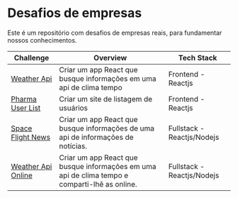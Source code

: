 # Desafios de empresas

Este é um repositório com desafios de empresas reais, para fundamentar nossos conhecimentos.

| Challenge                                                                                                                  | Overview                                                                                      | Tech Stack                 |
| -------------------------------------------------------------------------------------------------------------------------- | --------------------------------------------------------------------------------------------- | -------------------------- |
| <a href="https://github.com/juliocesardemoraes/job-challenges/tree/main/Desafios/WeatherAPI1STI">Weather Api</a>           | Criar um app React que busque informações em uma api de clima tempo                           | Frontend - Reactjs         |
| <a href="https://github.com/juliocesardemoraes/job-challenges/tree/main/Desafios/PharmaUserList">Pharma User List</a>      | Criar um site de listagem de usuários                                                         | Frontend - Reactjs         |
| <a href="https://github.com/juliocesardemoraes/job-challenges/tree/main/Desafios/SpaceFlightNews">Space Flight News</a>    | Criar um app React que busque informações de uma api de informações de notícias.              | Fullstack - Reactjs/Nodejs |
| <a href="https://github.com/juliocesardemoraes/job-challenges/tree/main/Desafios/OpenWeatherOnline">Weather Api Online</a> | Criar um app React que busque informações em uma api de clima tempo e comparti-lhê as online. | Fullstack - Reactjs/Nodejs |
